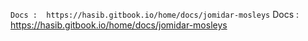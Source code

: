 ```Docs :  https://hasib.gitbook.io/home/docs/jomidar-mosleys```
Docs :  https://hasib.gitbook.io/home/docs/jomidar-mosleys
